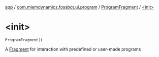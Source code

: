 [app](../../index.md) / [com.miemdynamics.fossbot.ui.program](../index.md) / [ProgramFragment](index.md) / [&lt;init&gt;](./-init-.md)

# &lt;init&gt;

`ProgramFragment()`

A [Fragment](https://developer.android.com/reference/androidx/fragment/app/Fragment.html) for interaction with predefined or user-made programs

